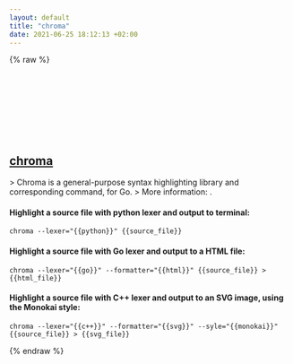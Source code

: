 ```yaml
---
layout: default
title: "chroma"
date: 2021-06-25 18:12:13 +02:00
---
```

{% raw %}
<h2 id="chroma">
  <a href="/en/common/chroma.html">chroma</a> <a href="#chroma"><svg class="icon">
    <use href="/assets/images/unicode_sprite.svg#link" />
  </svg></a>
</h2>
> Chroma is a general-purpose syntax highlighting library and corresponding command, for Go.
> More information: <https://github.com/alecthomas/chroma>.

#### Highlight a source file with python lexer and output to terminal:
```shell
chroma --lexer="{{python}}" {{source_file}}
```
#### Highlight a source file with Go lexer and output to a HTML file:
```shell
chroma --lexer="{{go}}" --formatter="{{html}}" {{source_file}} > {{html_file}}
```
#### Highlight a source file with C++ lexer and output to an SVG image, using the Monokai style:
```shell
chroma --lexer="{{c++}}" --formatter="{{svg}}" --syle="{{monokai}}" {{source_file}} > {{svg_file}}
```
{% endraw %}